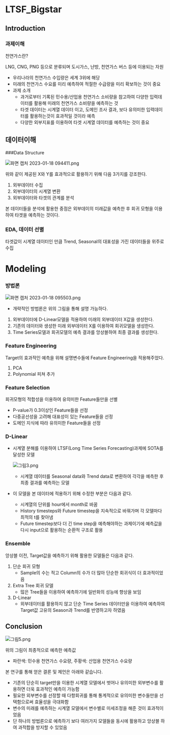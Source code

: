# LTSF_Bigstar

## Introduction

### 과제이해

천연가스란?

LNG, CNG, PNG 등으로 분류되며 도시가스, 난방, 천연가스 버스 등에 이용되는 자원

- 우리나라의 천연가스 수입량은 세계 3위에 해당
- 미래의 천연가스 수요를 미리 예측하여 적절한 수급량을 미리 확보하는 것이 중요
- 과제 소개
    - 과거로부터 기록된 민수용/산업용 천연가스 소비량을 참고하여 다양한 입력데이터를 활용해 미래의 천연가스 소비량을 예측하는 것
    - 타겟 데이터는 시계열 데이터 이고, 도메인 조사 결과, 보다 유의미한 입력데이터를 활용하는것이 효과적일 것이라 예측
    - 다양한 외부지표를 이용하여 타겟 시계열 데이터를 예측하는 것이 중요

## 데이터이해

###Data Structure

![화면 캡처 2023-01-18 094411.png](https://s3-us-west-2.amazonaws.com/secure.notion-static.com/97888f07-b940-4b96-b3cf-ebf56975d5af/%ED%99%94%EB%A9%B4_%EC%BA%A1%EC%B2%98_2023-01-18_094411.png)

위와 같이 제공된 X와 Y를 효과적으로 활용하기 위해 다음 3가지를 강조한다.

1. 외부데이터 수집
2. 외부데이터의 시계열 변환
3. 외부데이터와 타겟의 관계를 분석

본 데이터들을 분석에 활용한 중점은 외부데이의 미래값을 예측한 후 회귀 모형을 이용하여 타겟을 예측하는 것이다.

### EDA, 데이터 선별

타겟값이 시계열 데이터인 만큼 Trend, Seasonal의 대표성을 가진 데이터들을 위주로 수집

# Modeling

### 방법론

![화면 캡처 2023-01-18 095503.png](https://s3-us-west-2.amazonaws.com/secure.notion-static.com/4b8d0288-1a0e-4dbe-a365-971a1f3174ea/%ED%99%94%EB%A9%B4_%EC%BA%A1%EC%B2%98_2023-01-18_095503.png)

- 개략적인 방법론은 위의 그림을 통해 설명 가능하다.
1. 외부데이터에 D-Linear모델을 적용하여 미래의 외부데이터 X값을 생성한다.
2. 기존의 데이터와 생성한 미래 외부데이터 X를 이용하여 회귀모델을 생성한다.
3. Time Series모델과 회귀모델의 예측 결과를 앙상블하여 최종 결과를 생성한다.

### Feature Engineering

Target의 효과적인 예측을 위해 설명변수들에 Feature Engineering을 적용해주었다.

1. PCA
2. Polynomial 피쳐 추가

### Feature Selection

회귀모형의 적합성을 이용하여 유의미한 Feature들만을 선별

- P-value가 0.3이상인 Feature들을 선정
- 다중공선성을 고려해 대표성이 있는 Feature들을 선정
- 도메인 지식에 따라 유의미한 Feature들을 선정

### D-Linear

- 시계열 분해를 이용하여 LTSF(Long Time Series Forecasting)과제에 SOTA를 달성한 모델
    
    ![그림3.png](https://s3-us-west-2.amazonaws.com/secure.notion-static.com/d1bf40af-d744-4e63-ba33-0f89217c119f/%EA%B7%B8%EB%A6%BC3.png)
    
    - 시계열 데이터를 Seasonal data와 Trend data로 변환하여 각각을 예측한 후 최종 결과를 예측하는 모델
    
- 이 모델을 본 데이터에 적용하기 위해 수정한 부분은 다음과 같다.
    - 시계열의 단위를 hour에서 month로 바꿈
    - History timesteps와 Future timestep을 지속적으로 바꿔가며 각 모델마다 최적의 t를 찾아냄
    - Future timestep보다 더 긴 time step을 예측해야하는 과제이기에 예측값을 다시 input으로 활용하는 순환적 구조로 활용

### Ensemble

앙상블 이전, Target값을 예측하기 위해 활용한 모델들은 다음과 같다.

1. 단순 회귀 모형
    - Sample의 수는 적고 Column의 수가 더 많아 단순한 회귀식이 더 효과적이었음
2. Extra Tree 회귀 모델
    - 많은 Tree들을 이용하여 예측하기에 일반화의 성능에 향상을 보임
3. D-Linear
    - 외부데이터를 활용하지 않고 단순 Time Series 데이터만을 이용하여 예측하여 Target값 고유의 Season과 Trend를 반영하고자 하였음

## Conclusion

![그림5.png](https://s3-us-west-2.amazonaws.com/secure.notion-static.com/e6ea1a81-9f92-4278-8d65-8e057b2fe8d4/%EA%B7%B8%EB%A6%BC5.png)

위의 그림이 최종적으로 예측한 예측값

- 파란색: 민수용 천연가스 수요량, 주황색: 산업용 천연가스 수요량

본 연구를 통해 얻은 결론 및 제언은 아래와 같습니다.

- 기존의 단순히 target만을 이용한 시계열 모델에서 벗어나 유의미한 외부변수를 활용하면 더욱 효과적인 예측이 가능함
- 필요한 외부변수를 선정할 때 다항회귀를 통해 통계적으로 유의미한 변수들만을 선택함으로써 효율성을 극대화함
- 변수의 미래를 예측하는 시계열 모델에서 변수별로 미세조정을 해준 것이 효과적이었음
- 단 하나의 방법론으로 예측하기 보다 여러가지 모델들을 동시에 활용하고 앙상블 하여 과적합을 방지할 수 있었음
